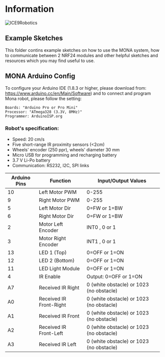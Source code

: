 # Information 
![ICE9Robotics](Ice9.png?raw=true "Ice9Robotics")

## Example Sketches

This folder contins example sketches on how to use the MONA system, how to communicate between 2 NRF24 modules and other helpful sketches and resources which you may find useful to use.



## MONA Arduino Config

To configure your Arduino IDE (1.8.3 or higher, please download from: https://www.arduino.cc/en/Main/Software) and to connect and program Mona robot, please follow the setting:

    Boards: "Arduino Pro or Pro Mini"
    Processor: "ATmega328 (3.3V, 8MHz)"
    Programmer: ArduinoISP.org

### Robot's specification:
- Speed: 20 cm/s
- Five short-range IR proximity sensors (<2cm)
- Wheels' encoder (250 ppr), wheels' diameter 30 mm
- Micro USB for programming and recharging battery
- 3.7 V Li-Po battery
- Communication: RS232, I2C, SPI links

Arduino Pins| Function| Input/Output Values
---|---|---
10| Left Motor PWM| 0-255
9| Right Motor PWM| 0-255
5|Left Motor Dir| 0=FW or 1=BW
6|Right Motor Dir| 0=FW or 1=BW
2| Motor Left Encoder| INT0 , 0 or 1 
3| Motor Right Encoder| INT1 , 0 or 1 
13| LED 1 (Top)| 0=OFF or 1=ON 
12| LED 2 (Bottom)| 0=OFF or 1=ON 
11| LED Light Module| 0=OFF or 1=ON 
4| IR Enable| Output: 0=OFF or 1=ON 
A7| Received IR Right| 0 (white obstacle) or 1023 (no obstacle) 
A0| Received IR Front-Right| 0 (white obstacle) or 1023 (no obstacle)
A1| Received IR Front| 0 (white obstacle) or 1023 (no obstacle)
A2| Received IR Front-Left| 0 (white obstacle) or 1023 (no obstacle) 
A3| Received IR Left| 0 (white obstacle) or 1023 (no obstacle)
